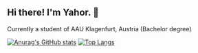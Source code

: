 ## Hi there! I'm Yahor. 👋

Currently a student of AAU Klagenfurt, Austria (Bachelor degree)


[![Anurag's GitHub stats](https://github-readme-stats.vercel.app/api?username=yahorpaulson)](https://github.com/yahorpaulson/github-readme-stats) [![Top Langs](https://github-readme-stats.vercel.app/api/top-langs/?username=yahorpaulson)](https://github.com/yahorpaulson/github-readme-stats)
<!--
**yahorpaulson/yahorpaulson** is a ✨ _special_ ✨ repository because its `README.md` (this file) appears on your GitHub profile.

Here are some ideas to get you started:

- 🔭 I’m currently working on ...
- 🌱 I’m currently learning ...
- 👯 I’m looking to collaborate on ...
- 🤔 I’m looking for help with ...
- 💬 Ask me about ...
- 📫 How to reach me: ...
- 😄 Pronouns: ...
- ⚡ Fun fact: ...
-->
